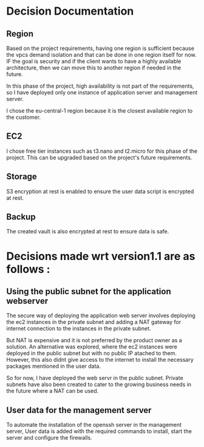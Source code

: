 # Decision Documentation 
## Region

Based on the project requirements, having one region is sufficient because the vpcs demand isolation and that can be done in one region itself for now. IF the goal is security and if the client wants to have a highly available architecture, then we can move this to another region if needed in the future.

In this phase of the project, high availability is not part of the requirements, so I have deployed only one instance of application server and management server.

I chose the eu-central-1 region because it is the closest available region to the customer.

## EC2

I chose free tier instances such as t3.nano and t2.micro for this phase of the project. This can be upgraded based on the project's future requirements.

## Storage

S3 encryption at rest is enabled to ensure the user data script is encrypted at rest.

## Backup 

The created vault is also encrypted at rest to ensure data is safe. 

# Decisions made wrt version1.1 are as follows :

## Using the public subnet for the application webserver

The secure way of deploying the application web server involves deploying the ec2 instances in the private subnet and adding a NAT gateway for internet connection to the instances in the private subnet.

But NAT is expensive and it is not preferred by the product owner as a solution. An alternative was explored, where the ec2 instances were deployed in the public subnet but with no public IP atached to them. However, this also didnt give access to the internet to install the necessary packages mentioned in the user data.

So for now, I have deployed the web servr in the public subnet.  Private subnets have also been created to cater to the growing business needs in the future where a NAT can be used.
## User data for the management server

To automate the installation of the openssh server in the management server, User data is added with the required commands to install, start the server and configure the firewalls.